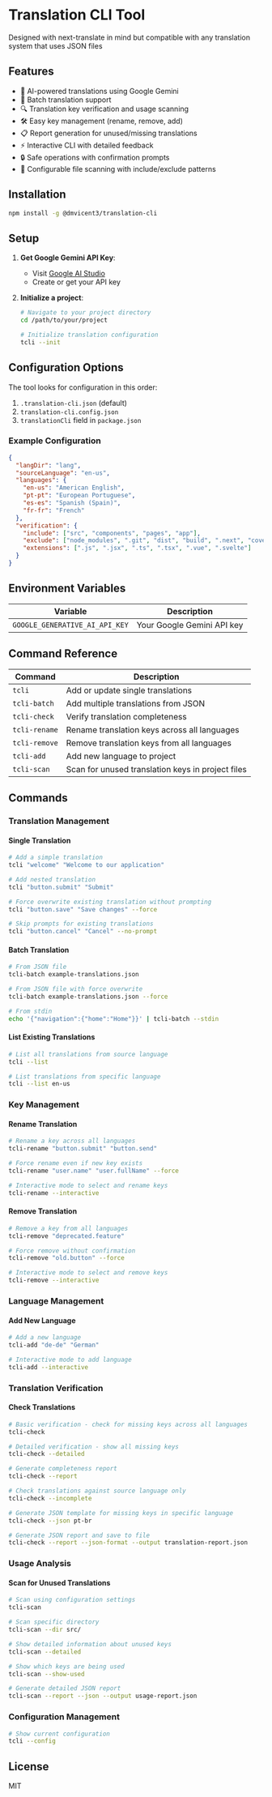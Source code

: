 # Translation CLI Tool

Designed with next-translate in mind but compatible with any translation system that uses JSON files

## Features

- 🤖 AI-powered translations using Google Gemini
- 📝 Batch translation support
- 🔍 Translation key verification and usage scanning
- 🛠️ Easy key management (rename, remove, add)
- 📋 Report generation for unused/missing translations
- ⚡ Interactive CLI with detailed feedback
- 🔒 Safe operations with confirmation prompts
- 📁 Configurable file scanning with include/exclude patterns

## Installation

```bash
npm install -g @dmvicent3/translation-cli
```

## Setup

1. **Get Google Gemini API Key**:
   - Visit [Google AI Studio](https://aistudio.google.com/app/apikey)
   - Create or get your API key

2. **Initialize a project**:
   ```bash
   # Navigate to your project directory
   cd /path/to/your/project
   
   # Initialize translation configuration
   tcli --init
   ```

## Configuration Options

The tool looks for configuration in this order:
1. `.translation-cli.json` (default)
2. `translation-cli.config.json`
3. `translationCli` field in `package.json`

### Example Configuration

```json
{
  "langDir": "lang",
  "sourceLanguage": "en-us",
  "languages": {
    "en-us": "American English",
    "pt-pt": "European Portuguese",
    "es-es": "Spanish (Spain)",
    "fr-fr": "French"
  },
  "verification": {
    "include": ["src", "components", "pages", "app"],
    "exclude": ["node_modules", ".git", "dist", "build", ".next", "coverage", "test"],
    "extensions": [".js", ".jsx", ".ts", ".tsx", ".vue", ".svelte"]
  }
}
```

## Environment Variables

| Variable                       | Description                |
|--------------------------------|----------------------------|
| `GOOGLE_GENERATIVE_AI_API_KEY` | Your Google Gemini API key |

## Command Reference

| Command      | Description                                       |
|--------------|---------------------------------------------------|
| `tcli`       | Add or update single translations                 |
| `tcli-batch` | Add multiple translations from JSON               |
| `tcli-check` | Verify translation completeness                   |
| `tcli-rename`| Rename translation keys across all languages      |
| `tcli-remove`| Remove translation keys from all languages        |
| `tcli-add`   | Add new language to project                       |
| `tcli-scan`  | Scan for unused translation keys in project files |

## Commands

### Translation Management

#### Single Translation
```bash
# Add a simple translation
tcli "welcome" "Welcome to our application"

# Add nested translation
tcli "button.submit" "Submit"

# Force overwrite existing translation without prompting
tcli "button.save" "Save changes" --force

# Skip prompts for existing translations
tcli "button.cancel" "Cancel" --no-prompt
```

#### Batch Translation
```bash
# From JSON file
tcli-batch example-translations.json

# From JSON file with force overwrite
tcli-batch example-translations.json --force

# From stdin
echo '{"navigation":{"home":"Home"}}' | tcli-batch --stdin
```

#### List Existing Translations
```bash
# List all translations from source language
tcli --list

# List translations from specific language
tcli --list en-us
```

### Key Management

#### Rename Translation
```bash
# Rename a key across all languages
tcli-rename "button.submit" "button.send"

# Force rename even if new key exists
tcli-rename "user.name" "user.fullName" --force

# Interactive mode to select and rename keys
tcli-rename --interactive
```

#### Remove Translation
```bash
# Remove a key from all languages
tcli-remove "deprecated.feature"

# Force remove without confirmation
tcli-remove "old.button" --force

# Interactive mode to select and remove keys
tcli-remove --interactive
```

### Language Management

#### Add New Language
```bash
# Add a new language
tcli-add "de-de" "German"

# Interactive mode to add language
tcli-add --interactive
```

### Translation Verification

#### Check Translations
```bash
# Basic verification - check for missing keys across all languages
tcli-check

# Detailed verification - show all missing keys
tcli-check --detailed

# Generate completeness report
tcli-check --report

# Check translations against source language only
tcli-check --incomplete

# Generate JSON template for missing keys in specific language
tcli-check --json pt-br

# Generate JSON report and save to file
tcli-check --report --json-format --output translation-report.json
```

### Usage Analysis

#### Scan for Unused Translations
```bash
# Scan using configuration settings
tcli-scan

# Scan specific directory
tcli-scan --dir src/

# Show detailed information about unused keys
tcli-scan --detailed

# Show which keys are being used
tcli-scan --show-used

# Generate detailed JSON report
tcli-scan --report --json --output usage-report.json
```

### Configuration Management
```bash
# Show current configuration
tcli --config
```

## License

MIT
